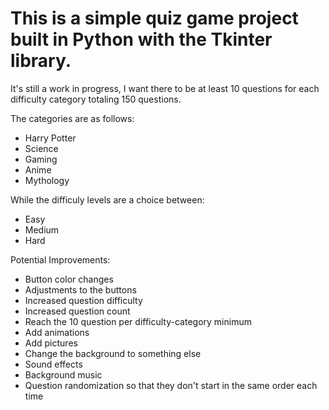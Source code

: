 # This is a simple quiz game project built in Python with the Tkinter library.

It's still a work in progress, I want there to be at least 10 questions for each difficulty category totaling 150 questions.

The categories are as follows:
- Harry Potter
- Science
- Gaming
- Anime
- Mythology

While the difficuly levels are a choice between:
- Easy
- Medium
- Hard

Potential Improvements:

- Button color changes
- Adjustments to the buttons
- Increased question difficulty
- Increased question count
- Reach the 10 question per difficulty-category minimum
- Add animations
- Add pictures
- Change the background to something else
- Sound effects
- Background music
- Question randomization so that they don't start in the same order each time
